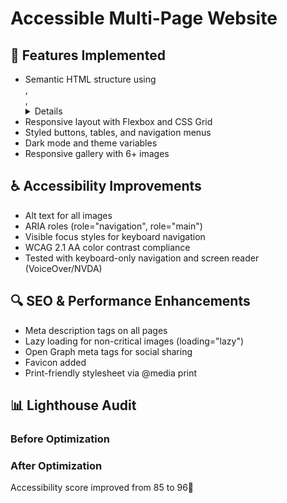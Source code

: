 # Accessible Multi-Page Website

## 🌟 Features Implemented
- Semantic HTML structure using <article>, <section>, <details>, etc.
- Responsive layout with Flexbox and CSS Grid
- Styled buttons, tables, and navigation menus
- Dark mode and theme variables
- Responsive gallery with 6+ images

## ♿ Accessibility Improvements
- Alt text for all images
- ARIA roles (role="navigation", role="main")
- Visible focus styles for keyboard navigation
- WCAG 2.1 AA color contrast compliance
- Tested with keyboard-only navigation and screen reader (VoiceOver/NVDA)

## 🔍 SEO & Performance Enhancements
- Meta description tags on all pages
- Lazy loading for non-critical images (loading="lazy")
- Open Graph meta tags for social sharing
- Favicon added
- Print-friendly stylesheet via @media print

## 📊 Lighthouse Audit
### Before Optimization


### After Optimization


Accessibility score improved from 85 to 96🎉